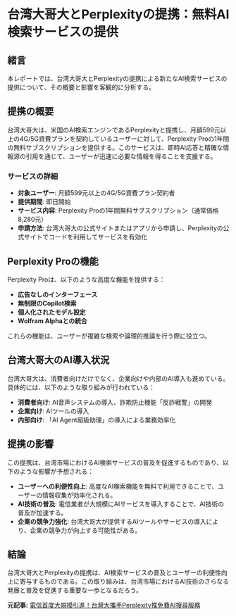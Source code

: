 # 台湾大哥大とPerplexityの提携：無料AI検索サービスの提供

## 緒言

本レポートでは、台湾大哥大とPerplexityの提携による新たなAI検索サービスの提供について、その概要と影響を客観的に分析する。

## 提携の概要

台湾大哥大は、米国のAI検索エンジンであるPerplexityと提携し、月額599元以上の4G/5G資費プランを契約しているユーザーに対して、Perplexity Proの1年間の無料サブスクリプションを提供する。このサービスは、即時AI応答と精確な情報源の引用を通じて、ユーザーが迅速に必要な情報を得ることを支援する。

### サービスの詳細

- **対象ユーザー**: 月額599元以上の4G/5G資費プラン契約者
- **提供期間**: 即日開始
- **サービス内容**: Perplexity Proの1年間無料サブスクリプション（通常価格8,280元）
- **申請方法**: 台湾大哥大の公式サイトまたはアプリから申請し、Perplexityの公式サイトでコードを利用してサービスを有効化

## Perplexity Proの機能

Perplexity Proは、以下のような高度な機能を提供する：

- **広告なしのインターフェース**
- **無制限のCopilot検索**
- **個人化されたモデル設定**
- **Wolfram Alphaとの統合**

これらの機能は、ユーザーが複雑な検索や論理的推論を行う際に役立つ。

## 台湾大哥大のAI導入状況

台湾大哥大は、消費者向けだけでなく、企業向けや内部のAI導入も進めている。具体的には、以下のような取り組みが行われている：

- **消費者向け**: AI音声システムの導入、詐欺防止機能「反詐戦警」の開発
- **企業向け**: AIツールの導入
- **内部向け**: 「AI Agent超級助理」の導入による業務効率化

## 提携の影響

この提携は、台湾市場におけるAI検索サービスの普及を促進するものであり、以下のような影響が予想される：

- **ユーザーへの利便性向上**: 高度なAI検索機能を無料で利用できることで、ユーザーの情報収集が効率化される。
- **AI技術の普及**: 電信業者が大規模にAIサービスを導入することで、AI技術の普及が加速する。
- **企業の競争力強化**: 台湾大哥大が提供するAIツールやサービスの導入により、企業の競争力が向上する可能性がある。

## 結論

台湾大哥大とPerplexityの提携は、AI検索サービスの普及とユーザーの利便性向上に寄与するものである。この取り組みは、台湾市場におけるAI技術のさらなる発展と普及を促進する重要な一歩となるだろう。

**元記事:** [電信首度大規模引進！台灣大攜手Perplexity推免費AI搜尋服務](https://tw.nextapple.com/finance/20250329/44A046D04A22D4F0BC999FD1B1098A15)